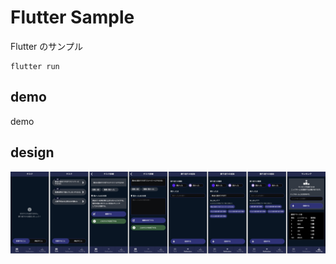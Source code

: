 # Flutter Sample

Flutter のサンプル

```
flutter run
```

## demo

demo

## design

![デザイン](https://github.com/bokotomo/flutter-sample/blob/main/docs/images/gamerreflection_design_img_thumb.jpg?raw=true)
